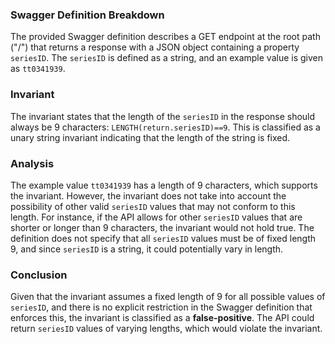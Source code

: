 ### Swagger Definition Breakdown
The provided Swagger definition describes a GET endpoint at the root path ("/") that returns a response with a JSON object containing a property `seriesID`. The `seriesID` is defined as a string, and an example value is given as `tt0341939`.

### Invariant
The invariant states that the length of the `seriesID` in the response should always be 9 characters: `LENGTH(return.seriesID)==9`. This is classified as a unary string invariant indicating that the length of the string is fixed.

### Analysis
The example value `tt0341939` has a length of 9 characters, which supports the invariant. However, the invariant does not take into account the possibility of other valid `seriesID` values that may not conform to this length. For instance, if the API allows for other `seriesID` values that are shorter or longer than 9 characters, the invariant would not hold true. The definition does not specify that all `seriesID` values must be of fixed length 9, and since `seriesID` is a string, it could potentially vary in length.

### Conclusion
Given that the invariant assumes a fixed length of 9 for all possible values of `seriesID`, and there is no explicit restriction in the Swagger definition that enforces this, the invariant is classified as a **false-positive**. The API could return `seriesID` values of varying lengths, which would violate the invariant.
